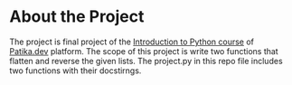 # About the Project

The project is final project of the [Introduction to Python course](https://academy.patika.dev/tr/courses/python-temel) of [Patika.dev](https://academy.patika.dev/) platform. The scope of this project is write two functions that flatten and reverse the given lists. The project.py in this repo file includes two functions with their docstirngs.